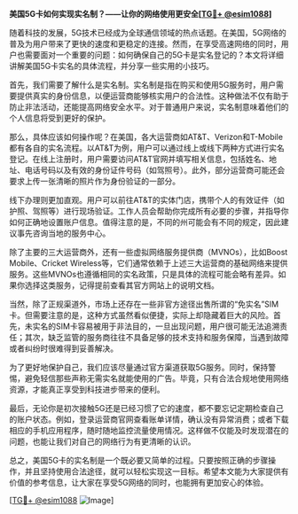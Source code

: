 **美国5G卡如何实现实名制？——让你的网络使用更安全[[TG💪+ @esim1088](https://t.me/s/esim1088)]**

随着科技的发展，5G技术已经成为全球通信领域的热点话题。在美国，5G网络的普及为用户带来了更快的速度和更稳定的连接。然而，在享受高速网络的同时，用户也需要面对一个重要的问题：如何确保自己的5G卡是实名登记的？本文将详细讲解美国5G卡实名的具体流程，并分享一些实用的小技巧。

首先，我们需要了解什么是实名制。实名制是指在购买和使用5G服务时，用户需要提供真实的身份信息，以便运营商能够核实用户的合法性。这种做法不仅有助于防止非法活动，还能提高网络安全水平。对于普通用户来说，实名制意味着他们的个人信息将受到更好的保护。

那么，具体应该如何操作呢？在美国，各大运营商如AT&T、Verizon和T-Mobile都有各自的实名流程。以AT&T为例，用户可以通过线上或线下两种方式进行实名登记。在线上注册时，用户需要访问AT&T官网并填写相关信息，包括姓名、地址、电话号码以及有效的身份证件号码（如驾照号）。此外，部分运营商可能还会要求上传一张清晰的照片作为身份验证的一部分。

线下办理则更加直观。用户可以前往AT&T的实体门店，携带个人的有效证件（如护照、驾照等）进行现场验证。工作人员会帮助你完成所有必要的步骤，并指导你如何正确地设置账户信息。值得注意的是，不同的州可能会有不同的规定，因此建议事先咨询当地的服务中心。

除了主要的三大运营商外，还有一些虚拟网络服务提供商（MVNOs），比如Boost Mobile、Cricket Wireless等，它们通常依赖于上述三大运营商的基础网络来提供服务。这些MVNOs也遵循相同的实名政策，只是具体的流程可能会略有差异。如果你选择这类服务，记得提前查看其官方网站上的说明文档。

当然，除了正规渠道外，市场上还存在一些非官方途径出售所谓的“免实名”SIM卡。但需要注意的是，这种方式虽然看似便捷，实际上却隐藏着巨大的风险。首先，未实名的SIM卡容易被用于非法目的，一旦出现问题，用户很可能无法追溯责任；其次，缺乏监管的服务商往往不具备足够的技术支持和服务保障，当遇到故障或者纠纷时很难得到妥善解决。

为了更好地保护自己，我们应该尽量通过官方渠道获取5G服务。同时，保持警惕，避免轻信那些声称无需实名就能使用的广告。毕竟，只有合法合规地使用网络资源，才能真正享受到科技进步带来的便利。

最后，无论你是初次接触5G还是已经习惯了它的速度，都不要忘记定期检查自己的账户状态。例如，登录运营商官网查看账单详情，确认没有异常消费；或者下载相应的手机应用程序，随时随地监控流量使用情况。这样做不仅能及时发现潜在的问题，也能让我们对自己的网络行为有更清晰的认识。

总之，美国5G卡的实名制是一个既必要又简单的过程。只要按照正确的步骤操作，并且坚持使用合法途径，就可以轻松实现这一目标。希望本文能为大家提供有价值的参考信息，让大家在享受5G网络的同时，也能拥有更加安心的体验。

[[TG💪+ @esim1088](https://t.me/s/esim1088) ![Image](https://i.postimg.cc/4NQfJmqS/Snipaste-2025-05-13-00-14-12.png)]